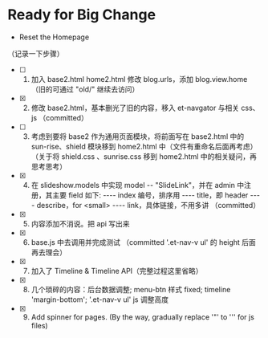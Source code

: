 # Ready for Big Change

* Reset the Homepage

（记录一下步骤）
- [ ] 1. 加入 base2.html home2.html 修改 blog.urls，添加 blog.view.home （旧的可通过 "old/" 继续去访问）
- [x] 2. 修改 base2.html，基本删光了旧的内容，移入 et-navgator 与相关 css、js
（committed）
- [ ] 3. 考虑到要将 base2 作为通用页面模块，将前面写在 base2.html 中的 sun-rise、shield 模块移到 home2.html 中（文件有重命名后面再考虑）
（关于将 shield.css 、sunrise.css 移到 home2.html 中的相关疑问，再思考思考）
- [x] 4. 在 slideshow.models 中实现 model -- "SlideLink"，并在 admin 中注册，其主要 field 如下:
  ---- index 编号，排序用
  ---- title，即 header
  ---- describe，for \<small\>
  ---- link，具体链接，不用多讲
（committed）
- [x] 5. 内容添加不消说。把 api 写出来
- [x] 6. base.js 中去调用并完成测试
（committed '.et-nav-v ul' 的 height 后面再去理会）
- [x] 7. 加入了 Timeline & Timeline API（完整过程这里省略）
- [x] 8. 几个琐碎的内容：后台数据调整; menu-btn 样式 fixed; timeline 'margin-bottom'; '.et-nav-v ul' js 调整高度
- [x] 9. Add spinner for pages. (By the way, gradually replace '\"' to '\'' for js files)